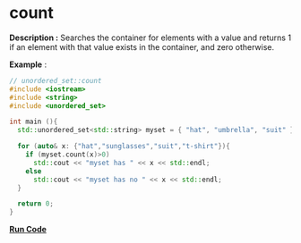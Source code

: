 # count

**Description :** Searches the container for elements with a value and returns 1 if an element with that value exists in the container, and zero otherwise.

**Example** :

```cpp
// unordered_set::count
#include <iostream>
#include <string>
#include <unordered_set>

int main (){
  std::unordered_set<std::string> myset = { "hat", "umbrella", "suit" };

  for (auto& x: {"hat","sunglasses","suit","t-shirt"}){
    if (myset.count(x)>0)
      std::cout << "myset has " << x << std::endl;
    else
      std::cout << "myset has no " << x << std::endl;
  }

  return 0;
}
```
[**Run Code**](https://rextester.com/SVUQ72529)
